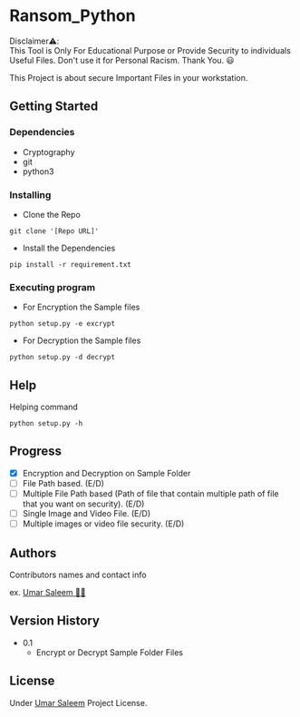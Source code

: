 # Ransom_Python
Disclaimer⚠️:<br>
This Tool is Only For Educational Purpose or Provide Security to individuals Useful Files. Don't use it for Personal Racism. Thank You. 😃

This Project is about secure Important Files in your workstation.

<!-- ## Description

An in-depth paragraph about your project and overview of use. -->

## Getting Started

### Dependencies

* Cryptography
* git
* python3

### Installing

* Clone the Repo
```
git clone '[Repo URL]'
````
* Install the Dependencies
```
pip install -r requirement.txt
````


### Executing program

* For Encryption the Sample files
```
python setup.py -e excrypt
```
* For Decryption the Sample files
```
python setup.py -d decrypt
```

## Help

Helping command
```
python setup.py -h
```

## Progress

- [x] Encryption and Decryption on Sample Folder
- [ ] File Path based. (E/D)
- [ ] Multiple File Path based (Path of file that contain multiple path of file that you want on security). (E/D)
- [ ] Single Image and Video File. (E/D)
- [ ] Multiple images or video file security. (E/D)

## Authors

Contributors names and contact info

ex. [Umar Saleem 👨‍💻](https://github.com/UmarRajpoot)

## Version History

* 0.1
    * Encrypt or Decrypt Sample Folder Files

## License

Under [Umar Saleem](https://github.com/UmarRajpoot) Project License.

<!-- ## Acknowledgments

Inspiration, code snippets, etc.
* [awesome-readme](https://github.com/matiassingers/awesome-readme)
* [PurpleBooth](https://gist.github.com/PurpleBooth/109311bb0361f32d87a2)
* [dbader](https://github.com/dbader/readme-template)
* [zenorocha](https://gist.github.com/zenorocha/4526327)
* [fvcproductions](https://gist.github.com/fvcproductions/1bfc2d4aecb01a834b46) -->
